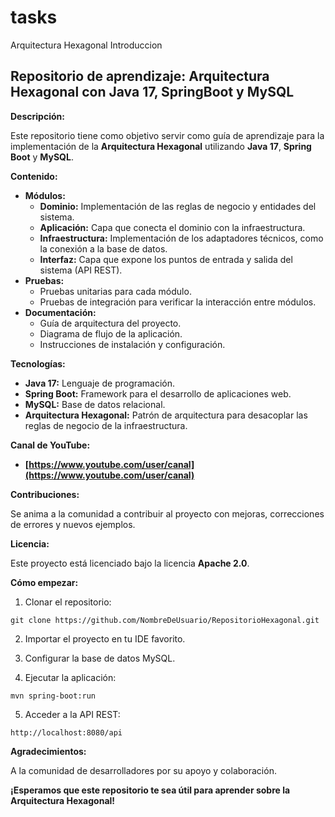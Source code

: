 # tasks
Arquitectura Hexagonal Introduccion

## Repositorio de aprendizaje: Arquitectura Hexagonal con Java 17, SpringBoot y MySQL

**Descripción:**

Este repositorio tiene como objetivo servir como guía de aprendizaje para la implementación de la **Arquitectura Hexagonal** utilizando **Java 17**, **Spring Boot** y **MySQL**. 

**Contenido:**

* **Módulos:**
    * **Dominio:** Implementación de las reglas de negocio y entidades del sistema.
    * **Aplicación:** Capa que conecta el dominio con la infraestructura.
    * **Infraestructura:** Implementación de los adaptadores técnicos, como la conexión a la base de datos.
    * **Interfaz:** Capa que expone los puntos de entrada y salida del sistema (API REST).
* **Pruebas:**
    * Pruebas unitarias para cada módulo.
    * Pruebas de integración para verificar la interacción entre módulos.
* **Documentación:**
    * Guía de arquitectura del proyecto.
    * Diagrama de flujo de la aplicación.
    * Instrucciones de instalación y configuración.

**Tecnologías:**

* **Java 17:** Lenguaje de programación.
* **Spring Boot:** Framework para el desarrollo de aplicaciones web.
* **MySQL:** Base de datos relacional.
* **Arquitectura Hexagonal:** Patrón de arquitectura para desacoplar las reglas de negocio de la infraestructura.

**Canal de YouTube:**

* **[https://www.youtube.com/user/canal](https://www.youtube.com/user/canal)**

**Contribuciones:**

Se anima a la comunidad a contribuir al proyecto con mejoras, correcciones de errores y nuevos ejemplos.

**Licencia:**

Este proyecto está licenciado bajo la licencia **Apache 2.0**.

**Cómo empezar:**

1. Clonar el repositorio:

```
git clone https://github.com/NombreDeUsuario/RepositorioHexagonal.git
```

2. Importar el proyecto en tu IDE favorito.

3. Configurar la base de datos MySQL.

4. Ejecutar la aplicación:

```
mvn spring-boot:run
```

5. Acceder a la API REST:

```
http://localhost:8080/api
```



**Agradecimientos:**

A la comunidad de desarrolladores por su apoyo y colaboración.

**¡Esperamos que este repositorio te sea útil para aprender sobre la Arquitectura Hexagonal!**


